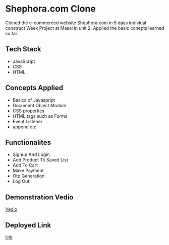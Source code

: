 # Shephora.com Clone

Cloned the e-commerced website Shephora.com in 5 days indiviual construct Week Project at Masai in unit 2. Applied the basic conepts learned so far.

## Tech Stack

* JavaScript
* CSS
* HTML

## Concepts Applied

* Basics of Javaspript
* Document Object Module
* CSS properties
* HTML tags such as Forms
* Event Listener
* append etc

## Functionalites

* Signup And Login
* Add Product To Saved List
* Add To Cart
* Make Payment
* Otp Generation
* Log Out

## Demonstration Vedio
[Vedio]()

## Deployed Link
[link](https://secretive-form-5947.netlify.app/all_makeup.html)
